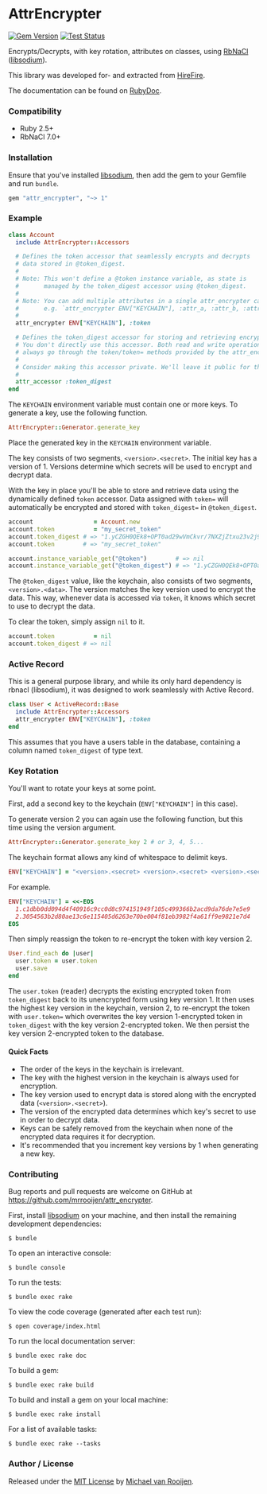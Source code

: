 # AttrEncrypter

[![Gem Version](https://badge.fury.io/rb/attr_encrypter.svg)](https://badge.fury.io/rb/attr_encrypter)
[![Test Status](https://github.com/mrrooijen/attr_encrypter/workflows/Test/badge.svg)](https://github.com/mrrooijen/attr_encrypter/actions)

Encrypts/Decrypts, with key rotation, attributes on classes, using [RbNaCl] ([libsodium]).

This library was developed for- and extracted from [HireFire].

The documentation can be found on [RubyDoc].


### Compatibility

- Ruby 2.5+
- RbNaCl 7.0+


### Installation

Ensure that you've installed [libsodium], then add the gem to your Gemfile and run `bundle`.

```ruby
gem "attr_encrypter", "~> 1"
```


### Example

```ruby
class Account
  include AttrEncrypter::Accessors

  # Defines the token accessor that seamlessly encrypts and decrypts
  # data stored in @token_digest.
  #
  # Note: This won't define a @token instance variable, as state is
  #       managed by the token_digest accessor using @token_digest.
  #
  # Note: You can add multiple attributes in a single attr_encrypter call.
  #       e.g. `attr_encrypter ENV["KEYCHAIN"], :attr_a, :attr_b, :attr_c`
  #
  attr_encrypter ENV["KEYCHAIN"], :token

  # Defines the token_digest accessor for storing and retrieving encrypted data.
  # You don't directly use this accessor. Both read and write operations should
  # always go through the token/token= methods provided by the attr_encrypter method.
  #
  # Consider making this accessor private. We'll leave it public for this demo.
  #
  attr_accessor :token_digest
end
```

The `KEYCHAIN` environment variable must contain one or more keys. To generate a key, use the following function.

```ruby
AttrEncrypter::Generator.generate_key
```

Place the generated key in the `KEYCHAIN` environment variable.

The key consists of two segments, `<version>.<secret>`. The initial key has a version of 1. Versions determine which secrets will be used to encrypt and decrypt data.

With the key in place you'll be able to store and retrieve data using the dynamically defined `token` accessor. Data assigned with `token=` will automatically be encrypted and stored with `token_digest=` in `@token_digest`.

```ruby
account                 = Account.new
account.token           = "my_secret_token"
account.token_digest # => "1.yCZGH0QEk8+OPT0ad29wVmCkvr/7NXZjZtxu23v2j9HKfehndH0qv9MsF4ME\n"
account.token        # => "my_secret_token"

account.instance_variable_get("@token")        # => nil
account.instance_variable_get("@token_digest") # => "1.yCZGH0QEk8+OPT0ad29wVmCkvr/7NXZjZtxu23v2j9HKfehndH0qv9MsF4ME\n"
```

The `@token_digest` value, like the keychain, also consists of two segments, `<version>.<data>`. The version matches the key version used to encrypt the data. This way, whenever data is accessed via `token`, it knows which secret to use to decrypt the data.

To clear the token, simply assign `nil` to it.

```ruby
account.token           = nil
account.token_digest # => nil
```


### Active Record

This is a general purpose library, and while its only hard dependency is rbnacl (libsodium), it was designed to work seamlessly with Active Record.

```ruby
class User < ActiveRecord::Base
  include AttrEncrypter::Accessors
  attr_encrypter ENV["KEYCHAIN"], :token
end
```

This assumes that you have a users table in the database, containing a column named `token_digest` of type text.


### Key Rotation

You'll want to rotate your keys at some point.

First, add a second key to the keychain (`ENV["KEYCHAIN"]` in this case).

To generate version 2 you can again use the following function, but this time using the version argument.

```ruby
AttrEncrypter::Generator.generate_key 2 # or 3, 4, 5...
```

The keychain format allows any kind of whitespace to delimit keys.

```ruby
ENV["KEYCHAIN"] = "<version>.<secret> <version>.<secret> <version>.<secret>"
```

For example.

```ruby
ENV["KEYCHAIN"] = <<-EOS
  1.c1dbb0dd094d4f40916c9cc0d8c974151949f105c499366b2acd9da76de7e5e9
  2.3054563b2d80ae13c6e115405d6263e70be004f81eb3982f4a61ff9e9821e7d4
EOS
```

Then simply reassign the token to re-encrypt the token with key version 2.

```ruby
User.find_each do |user|
  user.token = user.token
  user.save
end
```

The `user.token` (reader) decrypts the existing encrypted token from `token_digest` back to its unencrypted form using key version 1. It then uses the highest key version in the keychain, version 2, to re-encrypt the token with `user.token=` which overwrites the key version 1-encrypted token in `token_digest` with the key version 2-encrypted token. We then persist the key version 2-encrypted token to the database.


#### Quick Facts

* The order of the keys in the keychain is irrelevant.
* The key with the highest version in the keychain is always used for encryption.
* The key version used to encrypt data is stored along with the encrypted data (`<version>.<secret>`).
* The version of the encrypted data determines which key's secret to use in order to decrypt data.
* Keys can be safely removed from the keychain when none of the encrypted data requires it for decryption.
* It's recommended that you increment key versions by 1 when generating a new key.


### Contributing

Bug reports and pull requests are welcome on GitHub at https://github.com/mrrooijen/attr_encrypter.

First, install [libsodium] on your machine, and then install the remaining development dependencies:

```
$ bundle
```

To open an interactive console:

```
$ bundle console
```

To run the tests:

```
$ bundle exec rake
```

To view the code coverage (generated after each test run):

```
$ open coverage/index.html
```

To run the local documentation server:

```
$ bundle exec rake doc
```

To build a gem:

```
$ bundle exec rake build
```

To build and install a gem on your local machine:

```
$ bundle exec rake install
```

For a list of available tasks:

```
$ bundle exec rake --tasks
```


### Author / License

Released under the [MIT License] by [Michael van Rooijen].

[Michael van Rooijen]: https://michael.vanrooijen.io
[HireFire]: https://www.hirefire.io
[RubyDoc]: https://rubydoc.info/github/mrrooijen/attr_encrypter/master
[MIT License]: https://github.com/mrrooijen/attr_encrypter/blob/master/LICENSE.txt
[RbNaCl]: https://github.com/RubyCrypto/rbnacl
[libsodium]: https://doc.libsodium.org/
